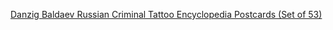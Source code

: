 ---
layout: post
wordpress_id: 1645
wordpress_url: http://noesbueno.com/archives/1645
date: '2013-09-20 12:16:38 -0500'
date_gmt: '2013-09-20 17:16:38 -0500'
body: |
  <p><a href="http://blog.turntablelab.com/prince-klassen/2013/09/danzig-baldaev-russian-criminal-tattoo-encyclopedia-postcards-set-of-53/">Danzig Baldaev Russian Criminal Tattoo Encyclopedia Postcards (Set of 53)</a></p>
---